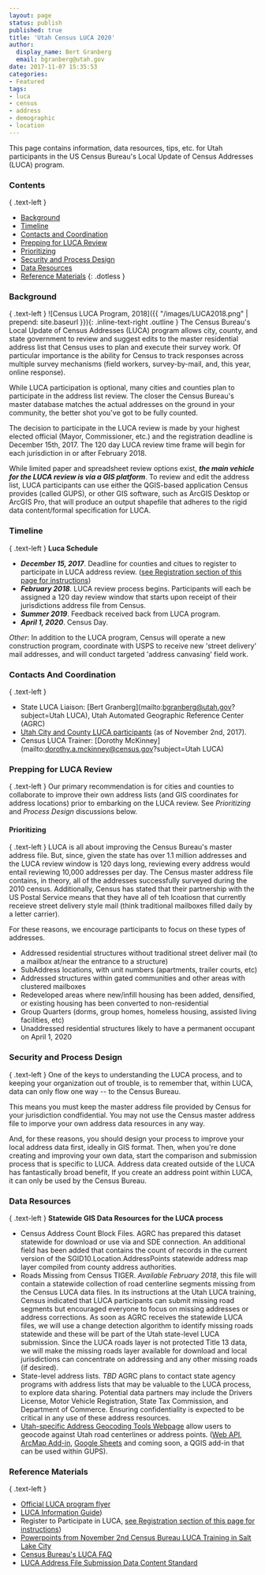 ```yaml
---
layout: page
status: publish
published: true
title: 'Utah Census LUCA 2020'
author:
  display_name: Bert Granberg
  email: bgranberg@utah.gov
date: 2017-11-07 15:35:53
categories:
- Featured
tags:
- luca
- census
- address
- demographic
- location
---
```

This page contains information, data resources, tips, etc. for Utah participants in the US Census Bureau's Local Update of Census Addresses (LUCA) program.

### Contents
{ .text-left }
- [Background](#background)
- [Timeline](#timeline)  
- [Contacts and Coordination](#contacts-and-coordination)
- [Prepping for LUCA Review](#prepping-for-the-luca-review)
- [Prioritizing](#prioritizing)
- [Security and Process Design](#security-and-process-design)
- [Data Resources](#data-resources)
- [Reference Materials](#reference-materials)
{: .dotless }

### Background
{ .text-left }
![Census LUCA Program, 2018]({{ "/images/LUCA2018.png" | prepend: site.baseurl }}){: .inline-text-right .outline } The Census Bureau's Local Update of Census Addresses (LUCA) program allows city, county, and state government to review and suggest edits to the master residential address list that Census uses to plan and execute their survey work. Of particular importance is the ability for Census to track responses across multiple survey mechanisms (field workers, survey-by-mail, and, this year, online response).

While LUCA participation is optional, many cities and counties plan to participate in the address list review. The closer the Census Bureau's master database matches the actual addresses on the ground in your community, the better shot you've got to be fully counted.

The decision to participate in the LUCA review is made by your highest elected official (Mayor, Commissioner, etc.) and the registration deadline is December 15th, 2017. The 120 day LUCA review time frame will begin for each jurisdiction in or after February 2018. 

While limited paper and spreadsheet review options exist, **_the main vehicle for the LUCA review is via a GIS platform_**. To review and edit the address list, LUCA participants can use either the QGIS-based application Census provides (called GUPS), or other GIS software, such as ArcGIS Desktop or ArcGIS Pro, that will produce an output shapefile that adheres to the rigid data content/formal specification for LUCA.

### Timeline
{ .text-left }
**Luca Schedule**

- **_December 15, 2017_**. Deadline for counties and citues to register to participate in LUCA address review. ([see Registration section of this page for instructions](https://www.census.gov/geo/partnerships/luca.html))
- **_February 2018_**. LUCA review process begins. Participants will each be assigned a 120 day review window that starts upon receipt of their jurisdictions address file from Census.
- **_Summer 2019_**. Feedback received back from LUCA program.
- **_April 1, 2020_**. Census Day.

_Other_: In addition to the LUCA program, Census will operate a new construction program, coordinate with USPS to receive new 'street delivery' mail addresses, and will conduct targeted 'address canvasing' field work.

### Contacts And Coordination
{ .text-left }
- State LUCA Liaison: [Bert Granberg](mailto:bgranberg@utah.gov?subject=Utah LUCA), Utah Automated Geographic Reference Center (AGRC)
- [Utah City and County LUCA participants](https://docs.google.com/spreadsheets/d/1WgYXqIBcQ3RZoWSPJVw5CLErjdPuM1gy9OzuaGHFCSg/edit?usp=sharing) (as of November 2nd, 2017).
- Census LUCA Trainer: [Dorothy McKinney](mailto:dorothy.a.mckinney@census.gov?subject=Utah LUCA)

### Prepping for LUCA Review
{ .text-left }
Our primary recommendation is for cities and counties to collaborate to improve their own address lists (and GIS coordinates for address locations) prior to embarking on the LUCA review. See _Prioritizing_ and _Process Design_ discussions below.

#### Prioritizing
{ .text-left }
LUCA is all about improving the Census Bureau's master address file. But, since, given the state has over 1.1 million addresses and the LUCA review window is 120 days long, reviewing every address would entail reviewing 10,000 addresses per day. The Census master address file contains, in theory, all of the addresses successfully surveyed during the 2010 census. Additionally, Census has stated that their partnership with the US Postal Service means that they have all of teh lcoatiosn that currently receieve street delivery style mail (think traditional mailboxes filled daily by a letter carrier).

For these reasons, we encourage participants to focus on these types of addresses. 

- Addressed residential structures without traditional street deliver mail (to a mailbox at/near the entrance to a structure)
- SubAddress locations, with unit numbers (apartments, trailer courts, etc)
- Addressed structures within gated communities and other areas with clustered mailboxes
- Redeveloped areas where new/infill housing has been added, densified, or existing housing has been converted to non-residential
- Group Quarters (dorms, group homes, homeless housing, assisted living facilities, etc)
- Unaddressed residential structures likely to have a permanent occupant on April 1, 2020

### Security and Process Design
{ .text-left }
One of the keys to understanding the LUCA process, and to keeping your organization out of trouble, is to remember that, within LUCA, data can only flow one way -- to the Census Bureau.

This means you must keep the master address file provided by Census for your jurisdiction condfidential. You may not use the Census master address file to imporve your own address data resources in any way.

And, for these reasons, you should design your process to improve your local address data first, ideally in GIS format. Then, when you're done creating and improving your own data, start the comparison and submission process that is specific to LUCA. Address data created outside of the LUCA has fantastically broad benefit, If you create an address point within LUCA, it can only be used by the Census Bureau.

### Data Resources
{ .text-left }
**Statewide GIS Data Resources for the LUCA process**

- Census Address Count Block Files. AGRC has prepared this dataset statewide for download or use via and SDE connection. An additional field has been added that contains the count of records in the current version of the SGID10.Location.AddressPoints statewide address map layer compiled from county address authorities.
- Roads Missing from Census TIGER. _Available February 2018_, this file will contain a statewide collection of road centerline segments missing from the Census LUCA data files. In its instructions at the Utah LUCA training, Census indicated that LUCA participants can submit missing road segments but encouraged everyone to focus on missing addresses or address corrections. As soon as AGRC receives the statewide LUCA files, we will use a change detection algorithm to identify missing roads statewide and these will be part of the Utah state-level LUCA submission. Since the LUCA roads layer is not protected Title 13 data, we will make the missing roads layer available for download and local jurisdictions can concentrate on addressing and any other missing roads (if desired).
- State-level address lists. _TBD_ AGRC plans to contact state agency programs with address lists that may be valuable to the LUCA process, to explore data sharing. Potential data partners may include the Drivers License, Motor Vehicle Registration, State Tax Commission, and Department of Commerce. Ensuring confidentiality is expected to be critical in any use of these address resources. 
- [Utah-specific Address Geocoding Tools Webpage](https://gis.utah.gov/data/address-geocoders-locators/) allow users to geocode against Utah road centerlines or address points. ([Web API](http://api.mapserv.utah.gov), [ArcMap Add-in](https://gis.utah.gov/data/address-geocoders-locators/#GeocodingToolbox), [Google Sheets](https://chrome.google.com/webstore/detail/utah-address-locator/nepmlneiknaeojhadbeodpaefenhjkek?utm_source=permalink) and coming soon, a QGIS add-in that can be used within GUPS).

### Reference Materials
{ .text-left }
- [Official LUCA program flyer](https://www2.census.gov/geo/pdfs/partnerships/luca/2020CensusLUCA_Flyer.pdf)
- [LUCA Information Guide](https://www2.census.gov/geo/pdfs/partnerships/luca/2020LUCA_InfoGuide.pdf))
- Register to Participate in LUCA, [see Registration section of this page for instructions](https://www.census.gov/geo/partnerships/luca.html))
- [Powerpoints from November 2nd Census Bureau LUCA Training in Salt Lake City](https://drive.google.com/file/d/0BxoOAQyOvGgaOHhPSXhCTEdBdnN6a0d2VTk3OW5iVjdBXzAw/view?usp=sharing)
- [Census Bureau's LUCA FAQ](https://www2.census.gov/geo/pdfs/partnerships/luca/2020LUCA_FAQ.pdf)
- [LUCA Address File Submission Data Content Standard](https://drive.google.com/file/d/0BxoOAQyOvGgaaWtpTmc1aHVvRFZ6SGh0RHNpbjZlSU9yOVVj/view?usp=sharing) 
